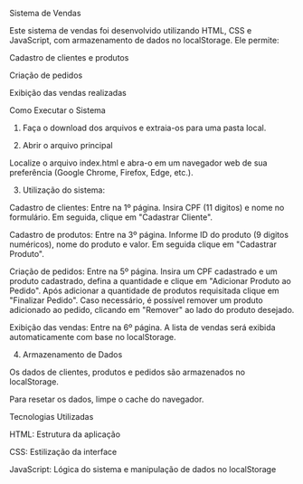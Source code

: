 Sistema de Vendas

Este sistema de vendas foi desenvolvido utilizando HTML, CSS e JavaScript, com armazenamento de dados no localStorage. Ele permite:

Cadastro de clientes e produtos

Criação de pedidos

Exibição das vendas realizadas

Como Executar o Sistema

1. Faça o download dos arquivos e extraia-os para uma pasta local.

2. Abrir o arquivo principal

Localize o arquivo index.html e abra-o em um navegador web de sua preferência (Google Chrome, Firefox, Edge, etc.).

3. Utilização do sistema:

Cadastro de clientes: Entre na 1º página. Insira CPF (11 digitos) e nome no formulário. Em seguida, clique em "Cadastrar Cliente".

Cadastro de produtos: Entre na 3º página. Informe ID do produto (9 digitos numéricos), nome do produto e valor. Em seguida clique em "Cadastrar Produto".

Criação de pedidos: Entre na 5º página. Insira um CPF cadastrado e um produto cadastrado, defina a quantidade e clique em "Adicionar Produto ao Pedido". Após adicionar a quantidade de produtos requisitada clique em "Finalizar Pedido". Caso necessário, é possível remover um produto adicionado ao pedido, clicando em "Remover" ao lado do produto desejado.

Exibição das vendas: Entre na 6º página. A lista de vendas será exibida automaticamente com base no localStorage.

4. Armazenamento de Dados

Os dados de clientes, produtos e pedidos são armazenados no localStorage.

Para resetar os dados, limpe o cache do navegador.

Tecnologias Utilizadas

HTML: Estrutura da aplicação

CSS: Estilização da interface

JavaScript: Lógica do sistema e manipulação de dados no localStorage
